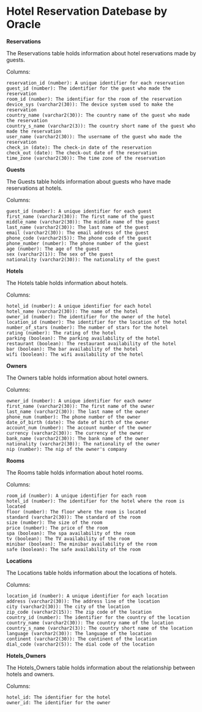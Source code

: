 # Hotel Reservation Datebase by Oracle

**Reservations**

The Reservations table holds information about hotel reservations made by guests.

Columns:

    reservation_id (number): A unique identifier for each reservation
    guest_id (number): The identifier for the guest who made the reservation
    room_id (number): The identifier for the room of the reservation
    device_sys (varchar2(30)): The device system used to make the reservation
    country_name (varchar2(30)): The country name of the guest who made the reservation
    country_s_name (varchar2(3)): The country short name of the guest who made the reservation
    user_name (varchar2(30)): The username of the guest who made the reservation
    check_in (date): The check-in date of the reservation
    check_out (date): The check-out date of the reservation
    time_zone (varchar2(30)): The time zone of the reservation

**Guests**

The Guests table holds information about guests who have made reservations at hotels.

Columns:

    guest_id (number): A unique identifier for each guest
    first_name (varchar2(30)): The first name of the guest
    middle_name (varchar2(30)): The middle name of the guest
    last_name (varchar2(30)): The last name of the guest
    email (varchar2(30)): The email address of the guest
    phone_code (varchar2(5)): The phone code of the guest
    phone_number (number): The phone number of the guest
    age (number): The age of the guest
    sex (varchar2(1)): The sex of the guest
    nationality (varchar2(30)): The nationality of the guest

**Hotels**

The Hotels table holds information about hotels.

Columns:

    hotel_id (number): A unique identifier for each hotel
    hotel_name (varchar2(30)): The name of the hotel
    owner_id (number): The identifier for the owner of the hotel
    location_id (number): The identifier for the location of the hotel
    number_of_stars (number): The number of stars for the hotel
    rating (number): The rating of the hotel
    parking (boolean): The parking availability of the hotel
    restaurant (boolean): The restaurant availability of the hotel
    bar (boolean): The bar availability of the hotel
    wifi (boolean): The wifi availability of the hotel

**Owners**

The Owners table holds information about hotel owners.

Columns:

    owner_id (number): A unique identifier for each owner
    first_name (varchar2(30)): The first name of the owner
    last_name (varchar2(30)): The last name of the owner
    phone_num (number): The phone number of the owner
    date_of_birth (date): The date of birth of the owner
    account_num (number): The account number of the owner
    currency (varchar2(30)): The currency of the owner
    bank_name (varchar2(30)): The bank name of the owner
    nationality (varchar2(30)): The nationality of the owner
    nip (number): The nip of the owner's company

**Rooms**

The Rooms table holds information about hotel rooms.

Columns:

    room_id (number): A unique identifier for each room
    hotel_id (number): The identifier for the hotel where the room is located
    floor (number): The floor where the room is located
    standard (varchar2(30)): The standard of the room
    size (number): The size of the room
    price (number): The price of the room
    spa (boolean): The spa availability of the room
    tv (boolean): The TV availability of the room
    minibar (boolean): The minibar availability of the room
    safe (boolean): The safe availability of the room

**Locations**

The Locations table holds information about the locations of hotels.

Columns:

    location_id (number): A unique identifier for each location
    address (varchar2(30)): The address line of the location
    city (varchar2(30)): The city of the location
    zip_code (varchar2(15)): The zip code of the location
    country_id (number): The identifier for the country of the location
    country_name (varchar2(30)): The country name of the location
    country_s_name (varchar2(3)): The country short name of the location
    language (varchar2(30)): The language of the location
    continent (varchar2(30)): The continent of the location
    dial_code (varchar2(5)): The dial code of the location

**Hotels_Owners**

The Hotels_Owners table holds information about the relationship between hotels and owners.

Columns:

    hotel_id: The identifier for the hotel
    owner_id: The identifier for the owner